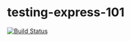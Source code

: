 # testing-express-101

[![Build Status](https://travis-ci.org/bmdoane/Testing-Express-101.svg?branch=master)](https://travis-ci.org/bmdoane/Testing-Express-101)